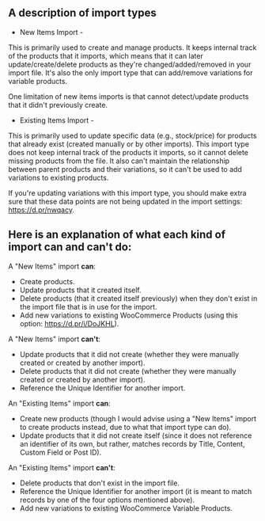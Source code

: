 ## A description of import types

- New Items Import -

This is primarily used to create and manage products. It keeps internal track of the products that it imports, 
which means that it can later update/create/delete products as they're changed/added/removed in your import file. 
It's also the only import type that can add/remove variations for variable products.

One limitation of new items imports is that cannot detect/update products that it didn't previously create.

- Existing Items Import -

This is primarily used to update specific data (e.g., stock/price) for products that already exist (created 
manually or by other imports). This import type does not keep internal track of the products it imports, so 
it cannot delete missing products from the file. It also can't maintain the relationship between parent products 
and their variations, so it can't be used to add variations to existing products.

If you're updating variations with this import type, you should make extra sure that these data points are not 
being updated in the import settings: https://d.pr/nwqacy.

## Here is an explanation of what each kind of import can and can't do:

A "New Items" import **can**:
- Create products.
- Update products that it created itself.
- Delete products (that it created itself previously) when they don't exist in the import file that is in use for the import.
- Add new variations to existing WooCommerce Products (using this option: https://d.pr/i/DoJKHL).

A "New Items" import **can't**:
- Update products that it did not create (whether they were manually created or created by another import).
- Delete products that it did not create (whether they were manually created or created by another import).
- Reference the Unique Identifier for another import.

An "Existing Items" import **can**:
- Create new products (though I would advise using a "New Items" import to create products instead, due to what that import type can do).
- Update products that it did not create itself (since it does not reference an identifier of its own, but rather, matches records by Title, Content, Custom Field or Post ID).

An "Existing Items" import **can't**:
- Delete products that don't exist in the import file.
- Reference the Unique Identifier for another import (it is meant to match records by one of the four options mentioned above).
- Add new variations to existing WooCommerce Variable Products.